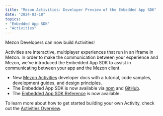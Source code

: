 ```yaml
---
title: "Mezon Activities: Developer Preview of the Embedded App SDK"
date: "2024-03-18"
topics:
- "Embedded App SDK"
- "Activities"
---
```


Mezon Developers can now build Activities!

Activities are interactive, multiplayer experiences that run in an iframe in Mezon. In order to make the communication between your experience and Mezon, we've introduced the Embedded App SDK to assist in communicating between your app and the Mezon client.

* New [Mezon Activities](#DOCS_ACTIVITIES_OVERVIEW) developer docs with a tutorial, code samples, development guides, and design principles.
* The Embedded App SDK is now available via [npm](https://npmjs.com/package/@mezon/embedded-app-sdk) and [GitHub](http://github.com/mezon/embedded-app-sdk).
* The [Embedded App SDK Reference](#DOCS_DEVELOPER_TOOLS_EMBEDDED_APP_SDK) is now available.

To learn more about how to get started building your own Activity, check out the [Activities Overview](#DOCS_ACTIVITIES_OVERVIEW).
